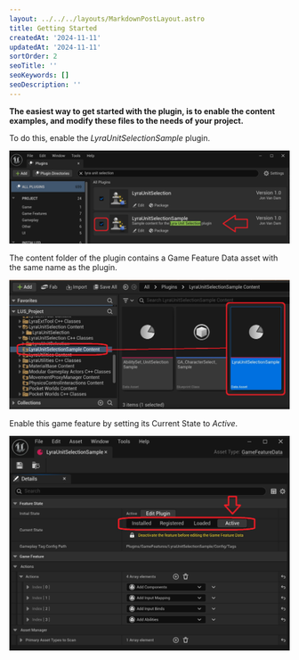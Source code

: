```yaml
---
layout: ../../../layouts/MarkdownPostLayout.astro
title: Getting Started
createdAt: '2024-11-11'
updatedAt: '2024-11-11'
sortOrder: 2
seoTitle: ''
seoKeywords: []
seoDescription: ''
---
```


**The easiest way to get started with the plugin, is to enable the content examples, and modify these files to the needs of your project.**

To do this, enable the *LyraUnitSelectionSample* plugin.

![](../../../assets/lyra-unit-selection/content-examples.jpg)

The content folder of the plugin contains a <span class="object">Game Feature Data</span> asset with the same name as the plugin.

![](../../../assets/lyra-unit-selection/game-feature-data.jpg)

Enable this game feature by setting its <span class="variable">Current State</span> to *Active*.

![](../../../assets/lyra-unit-selection/gfd-active.jpg)

